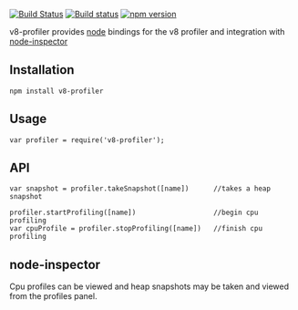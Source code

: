 [![Build Status](https://secure.travis-ci.org/node-inspector/v8-profiler.png?branch=master)](http://travis-ci.org/node-inspector/v8-profiler)
[![Build status](https://ci.appveyor.com/api/projects/status/hhgloy5smkl5i8fd/branch/master?svg=true)](https://ci.appveyor.com/project/3y3/v8-profiler/branch/master)
[![npm version](https://badge.fury.io/js/v8-profiler.svg)](http://badge.fury.io/js/v8-profiler)

v8-profiler provides [node](http://github.com/ry/node) bindings for the v8 
profiler and integration with [node-inspector](http://github.com/dannycoates/node-inspector)

## Installation

    npm install v8-profiler

## Usage

    var profiler = require('v8-profiler');

## API

    var snapshot = profiler.takeSnapshot([name])      //takes a heap snapshot

    profiler.startProfiling([name])                   //begin cpu profiling
    var cpuProfile = profiler.stopProfiling([name])   //finish cpu profiling

## node-inspector

Cpu profiles can be viewed and heap snapshots may be taken and viewed from the
profiles panel.
